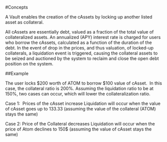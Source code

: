 #Concepts

A Vault enables the creation of the cAssets by locking up another listed asset as collateral.

All cAssets are essentially debt, valued as a fraction of the total value of collateralized assets. An annualized (APY) interest rate is charged for users who borrow the cAssets, calculated as a function of the duration of the debt. In the event of drop in the prices, and thus valuation, of locked-up collaterals, a liquidation event is triggered, causing the collateral assets to be seized and auctioned by the system to reclaim and close the open debt position on the system.

##Example

The user locks $200 worth of ATOM to borrow $100 value of cAsset. 
In this case, the collateral ratio is 200%. Assuming the liquidation ratio to be at 150%, two cases can occur, which will lower the collateralization ratio. 

Case 1:  Prices of the cAsset increase
Liquidation will occur when the value of cAsset goes up to 133.33 (assuming the value of the collateral (ATOM) stays the same)

Case 2: Price of the Collateral decreases
Liquidation will occur when the price of Atom declines to 150$ (assuming the value of cAsset stays the same)


